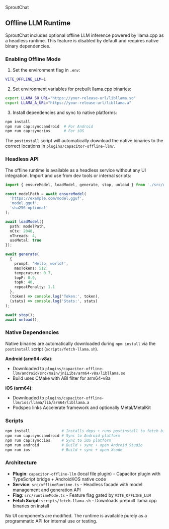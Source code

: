 SproutChat

## Offline LLM Runtime

SproutChat includes optional offline LLM inference powered by llama.cpp as a headless runtime. This feature is disabled by default and requires native binary dependencies.

### Enabling Offline Mode

1. Set the environment flag in `.env`:

```bash
VITE_OFFLINE_LLM=1
```

2. Set environment variables for prebuilt llama.cpp binaries:

```bash
export LLAMA_SO_URL="https://your-release-url/libllama.so"
export LLAMA_A_URL="https://your-release-url/libllama.a"
```

3. Install dependencies and sync to native platforms:

```bash
npm install
npm run cap:sync:android  # For Android
npm run cap:sync:ios      # For iOS
```

The `postinstall` script will automatically download the native binaries to the correct locations in `plugins/capacitor-offline-llm/`.

### Headless API

The offline runtime is available as a headless service without any UI integration. Import and use from dev tools or internal scripts:

```typescript
import { ensureModel, loadModel, generate, stop, unload } from './src/offlineRuntime';

const modelPath = await ensureModel(
  'https://example.com/model.gguf',
  'model.gguf',
  'sha256-optional'
);

await loadModel({
  path: modelPath,
  nCtx: 2048,
  nThreads: 4,
  useMetal: true
});

await generate(
  {
    prompt: 'Hello, world!',
    maxTokens: 512,
    temperature: 0.7,
    topP: 0.9,
    topK: 40,
    repeatPenalty: 1.1
  },
  (token) => console.log('Token:', token),
  (stats) => console.log('Stats:', stats)
);

await stop();
await unload();
```

### Native Dependencies

Native binaries are automatically downloaded during `npm install` via the `postinstall` script (`scripts/fetch-llama.sh`).

**Android (arm64-v8a)**:
- Downloaded to `plugins/capacitor-offline-llm/android/src/main/jniLibs/arm64-v8a/libllama.so`
- Build uses CMake with ABI filter for arm64-v8a

**iOS (arm64)**:
- Downloaded to `plugins/capacitor-offline-llm/ios/llama/lib/arm64/libllama.a`
- Podspec links Accelerate framework and optionally Metal/MetalKit

### Scripts

```bash
npm install              # Installs deps + runs postinstall to fetch binaries
npm run cap:sync:android # Sync to Android platform
npm run cap:sync:ios     # Sync to iOS platform
npm run android          # Build + sync + open Android Studio
npm run ios              # Build + sync + open Xcode
```

### Architecture

- **Plugin**: `capacitor-offline-llm` (local file plugin) - Capacitor plugin with TypeScript bridge + Android/iOS native code
- **Service**: `src/offlineRuntime.ts` - Headless facade with model management and generation API
- **Flag**: `src/runtimeMode.ts` - Feature flag gated by `VITE_OFFLINE_LLM`
- **Fetch Script**: `scripts/fetch-llama.sh` - Downloads prebuilt llama.cpp binaries on install

No UI components are modified. The runtime is available purely as a programmatic API for internal use or testing.

